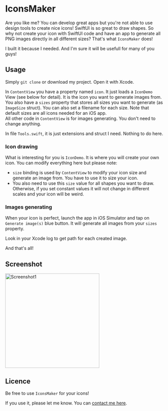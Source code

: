 # IconsMaker

Are you like me? You can develop great apps but you're not able to use design tools to create nice icons! SwiftUI is so great to draw shapes. So why not create your icon with SwiftUI code and have an app to generate all PNG images directly in all different sizes? That's what `IconsMaker` does!

I built it because I needed. And I'm sure it will be usefull for many of you guys!

## Usage

Simply `git clone` or download my project. Open it with Xcode.

In `ContentView` you have a property named `icon`. It just loads a `IconDemo` View (see below for detail). It is the icon you want to generate images from.  
You also have a `sizes` property that stores all sizes you want to generate (as `ImageSize` struct). You can also set a filename for each size. Note that default sizes are all icons needed for an iOS app.  
All other code in `ContentView` is for images generating. You don't need to change anything.

In file `Tools.swift`, it is just extensions and struct I need. Nothing to do here.

### Icon drawing
What is interesting for you is `IconDemo`. It is where you will create your own icon. You can modify everything here but please note:

- `size` binding is used by `ContentView` to modify your icon size and generate an image from. You have to use it to size your icon.
- You also need to use this `size` value for all shapes you want to draw. Otherwise, if you set constant values it will not change in different scales and your icon will be weird.

### Images generating
When your icon is perfect, launch the app in iOS Simulator and tap on `Generate image(s)` blue button. It will generate all images from your `sizes` property.

Look in your Xcode log to get path for each created image.

And that's all!

## Screenshot
<img width="300" alt="Screenshot1" src="https://user-images.githubusercontent.com/1695222/151670215-16277a94-d68e-4f5a-99ee-cbb7b4782eb4.png">


## Licence
Be free to use `IconsMaker` for your icons!

If you use it, please let me know. You can [contact me here](https://contact.gander.family?locale=en).
